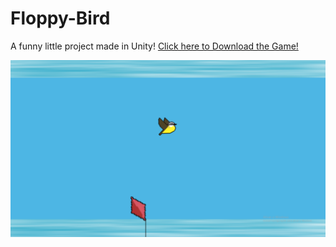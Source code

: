# Floppy-Bird

A funny little project made in Unity!
<a href="https://github.com/xdot2012/OREIABIRD/raw/master/build.rar">Click here to Download the Game!</a>

<img src="./docs/print.png"></img>
